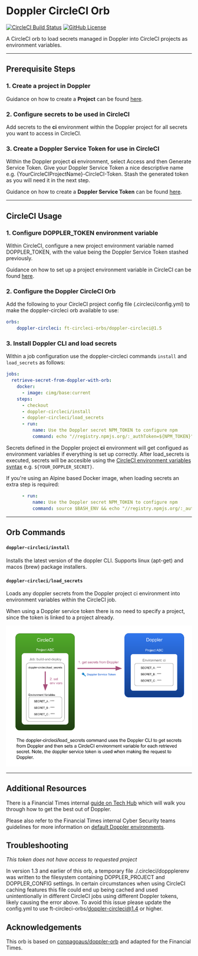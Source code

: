 # Doppler CircleCI Orb

[![CircleCI Build Status](https://circleci.com/gh/ft-circleci-orbs/doppler-circleci-orb.svg?style=shield&circle-token=c8aa8d7154df9de48a98c5231042bff7952b5fce)](https://circleci.com/gh/ft-circleci-orbs/doppler-circleci-orb) [![GitHub License](https://img.shields.io/badge/license-MIT-lightgrey.svg)](https://raw.githubusercontent.com/ft-circleci-orbs/doppler-circleci-orb/master/LICENSE)

A CircleCI orb to load secrets managed in Doppler into CircleCI projects as environment variables.

---

## Prerequisite Steps

### 1. Create a project in Doppler

Guidance on how to create a **Project** can be found [here](https://docs.doppler.com/docs/create-project#create-a-project).

### 2. Configure secrets to be used in CircleCI

Add secrets to the **ci** environment within the Doppler project for all secrets you want to access in CircleCI.

### 3. Create a Doppler Service Token for use in CircleCI

Within the Doppler project **ci** environment, select Access and then Generate Service Token.  Give your Doppler Service Token a nice descriptive name e.g. {YourCircleCIProjectName}-CircleCI-Token. Stash the generated token as you will need it in the next step.

Guidance on how to create a **Doppler Service Token** can be found [here](https://docs.doppler.com/docs/service-tokens#creating-service-tokens).

---

## CircleCI Usage

### 1. Configure DOPPLER_TOKEN environment variable

Within CircleCI, configure a new project environment variable named DOPPLER_TOKEN, with the value being the Doppler Service Token stashed previously.

Guidance on how to set up a project environment variable in CircleCI can be found [here](https://circleci.com/docs/set-environment-variable/#set-an-environment-variable-in-a-project).

### 2. Configure the Doppler CircleCI Orb

Add the following to your CircleCI project config file (.circleci/config.yml) to make the doppler-circleci orb available to use:

```yml
orbs:
    doppler-circleci: ft-circleci-orbs/doppler-circleci@1.5
```

### 3. Install Doppler CLI and load secrets

Within a job configuration use the doppler-circleci commands ```install``` and ```load_secrets``` as follows:

```yml
jobs:
  retrieve-secret-from-doppler-with-orb:
    docker:
      - image: cimg/base:current
    steps:
      - checkout
      - doppler-circleci/install
      - doppler-circleci/load_secrets
      - run:
          name: Use the Doppler secret NPM_TOKEN to configure npm
          command: echo "//registry.npmjs.org/:_authToken=${NPM_TOKEN}" >> ~/.npmrc
```

Secrets defined in the Doppler project **ci** environment will get configued as environment variables if everything is set up correctly. After load_secrets is executed, secrets will be accesible using the [CircleCI environment variables syntax](https://circleci.com/docs/env-vars/) e.g. ```${YOUR_DOPPLER_SECRET}```.

If you're using an Alpine based Docker image, when loading secrets an extra step is required:

```yml
      - run:
          name: Use the Doppler secret NPM_TOKEN to configure npm
          command: source $BASH_ENV && echo "//registry.npmjs.org/:_authToken=${NPM_TOKEN}" >> ~/.npmrc
```

---

## Orb Commands

#### `doppler-circleci/install`

Installs the latest version of the doppler CLI. Supports linux (apt-get) and macos (brew) package installers.

#### `doppler-circleci/load_secrets`

Loads any doppler secrets from the Doppler project ci environment into environment variables within the CircleCI job.

When using a Doppler service token there is no need to specify a project, since the token is linked to a project already.

![The doppler-circleci/load_secrets command uses the Doppler CLI to get secrets from Doppler and then sets a CircleCI environment variables for each retrieved secret. Note, the Doppler service token is used when making the request to Doppler](./load_secrets.png)

---

## Additional Resources

There is a Financial Times internal [guide on Tech Hub](https://tech.in.ft.com/tech-topics/secrets-management/doppler/guide) which will walk you through how to get the best out of Doppler.

Please also refer to the Financial Times internal Cyber Security teams guidelines for more information on [default Doppler environments](https://tech.in.ft.com/tech-topics/secrets-management/doppler/guide#using-the-default-environments).

## Troubleshooting

*This token does not have access to requested project* 

In version 1.3 and earlier of this orb, a temporary file ./.circleci/doppplerenv was written to the filesystem containing DOPPLER_PROJECT and DOPPLER_CONFIG settings. In certain circumstances when using CircleCI caching features this file could end up being cached and used unintentionally in different CircleCI jobs using different Doppler tokens, likely causing the error above. To avoid this issue please update the config.yml to use ft-circleci-orbs/doppler-circleci@1.4 or higher. 

## Acknowledgements

This orb is based on [conpagoaus/doppler-orb](https://github.com/conpagoaus/doppler-orb) and adapted for the Financial Times.
